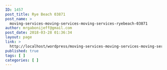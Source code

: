 ```yaml
---
ID: 1457
post_title: Rye Beach 03871
post_name: >
  moving-services-moving-services-moving-services-ryebeach-03871
author: mrgabonijeff@gmail.com
post_date: 2018-03-28 01:36:34
layout: page
link: >
  http://localhost/wordpress/moving-services-moving-services-moving-services-ryebeach-03871/
published: true
tags: [ ]
categories: [ ]
---
```

